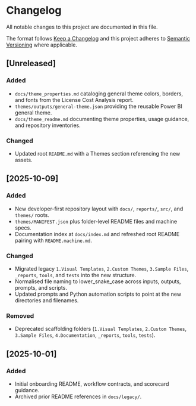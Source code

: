 ﻿# Changelog
All notable changes to this project are documented in this file.

The format follows [Keep a Changelog](https://keepachangelog.com/en/1.1.0/) and this project adheres to [Semantic Versioning](https://semver.org/spec/v2.0.0.html) where applicable.

## [Unreleased]
### Added
- `docs/theme_properties.md` cataloging general theme colors, borders, and fonts from the License Cost Analysis report.
- `themes/outputs/general-theme.json` providing the reusable Power BI general theme.
- `docs/theme_readme.md` documenting theme properties, usage guidance, and repository inventories.

### Changed
- Updated root `README.md` with a Themes section referencing the new assets.

## [2025-10-09]
### Added
- New developer-first repository layout with `docs/`, `reports/`, `src/`, and `themes/` roots.
- `themes/MANIFEST.json` plus folder-level README files and machine specs.
- Documentation index at `docs/index.md` and refreshed root README pairing with `README.machine.md`.

### Changed
- Migrated legacy `1.Visual Templates`, `2.Custom Themes`, `3.Sample Files`, `_reports`, `tools`, and `tests` into the new structure.
- Normalised file naming to lower_snake_case across inputs, outputs, prompts, and scripts.
- Updated prompts and Python automation scripts to point at the new directories and filenames.

### Removed
- Deprecated scaffolding folders (`1.Visual Templates`, `2.Custom Themes`, `3.Sample Files`, `4.Documentation`, `_reports`, `tools`, `tests`).

## [2025-10-01]
### Added
- Initial onboarding README, workflow contracts, and scorecard guidance.
- Archived prior README references in `docs/legacy/`.
